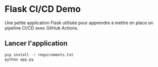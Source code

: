 # Flask CI/CD Demo

Une petite application Flask utilisée pour apprendre à mettre en place un pipeline CI/CD avec GitHub Actions.

## Lancer l'application

```bash
pip install -r requirements.txt
python app.py

